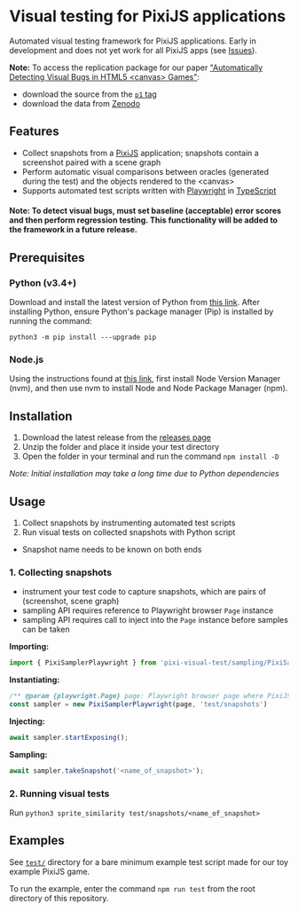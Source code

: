# Visual testing for PixiJS applications

Automated visual testing framework for PixiJS applications.
Early in development and does not yet work for all PixiJS apps (see [Issues](https://github.com/asgaardlab/canvas-visual-bugs-testbed/issues/)).

**Note:** To access the replication package for our paper ["Automatically Detecting Visual Bugs in HTML5 \<canvas> Games"](https://asgaard.ece.ualberta.ca/papers/Conference/ASE_2022_Macklon_Automatically_Detecting_Visual_Bugs_In_HTML5_Canvas_Games.pdf):
- download the source from the [`p1` tag](https://github.com/asgaardlab/canvas-visual-bugs-testbed/releases/tag/p1)
- download the data from [Zenodo](https://zenodo.org/record/6950640)

## Features
- Collect snapshots from a [PixiJS](https://github.com/pixijs/pixijs) application; snapshots contain a screenshot paired with a scene graph
- Perform automatic visual comparisons between oracles (generated during the test) and the objects rendered to the \<canvas\>
- Supports automated test scripts written with [Playwright](https://playwright.dev/) in [TypeScript](https://www.typescriptlang.org/)

#### __Note:__ To detect visual bugs, must set baseline (acceptable) error scores and then perform regression testing. This functionality will be added to the framework in a future release.

## Prerequisites

### Python (v3.4+)
Download and install the latest version of Python from [this link](https://www.python.org/downloads/). After installing Python, ensure Python's package manager (Pip) is installed by running the command:

 `python3 -m pip install ---upgrade pip` 

### Node.js
Using the instructions found at [this link](https://github.com/nvm-sh/nvm), first install Node Version Manager (nvm), and then use nvm to install Node and Node Package Manager (npm).

## Installation
1) Download the latest release from the [releases page](https://github.com/asgaardlab/canvas-visual-bugs-testbed/releases/)
2) Unzip the folder and place it inside your test directory
3) Open the folder in your terminal and run the command `npm install -D`

*Note: Initial installation may take a long time due to Python dependencies*

## Usage

1) Collect snapshots by instrumenting automated test scripts
2) Run visual tests on collected snapshots with Python script

- Snapshot name needs to be known on both ends

### 1. Collecting snapshots
- instrument your test code to capture snapshots, which are pairs of (screenshot, scene graph)
- sampling API requires reference to Playwright browser `Page` instance
- sampling API requires call to inject into the `Page` instance before samples can be taken

__Importing:__
```ts 
import { PixiSamplerPlaywright } from 'pixi-visual-test/sampling/PixiSamplerPlaywright'
```

__Instantiating:__ 
```ts
/** @param {playwright.Page} page: Playwright browser page where PixiJS app is running */
const sampler = new PixiSamplerPlaywright(page, 'test/snapshots')
```

__Injecting:__ 
```ts
await sampler.startExposing();
```

__Sampling:__ 
```ts
await sampler.takeSnapshot('<name_of_snapshot>');
```

### 2. Running visual tests

Run `python3 sprite_similarity test/snapshots/<name_of_snapshot>`

## Examples

See [`test/`](test/) directory for a bare minimum example test script made for our toy example PixiJS game.

To run the example, enter the command `npm run test` from the root directory of this repository.
